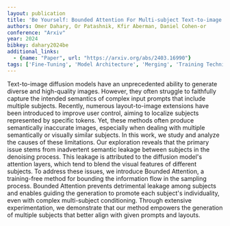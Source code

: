 ```yaml
---
layout: publication
title: 'Be Yourself: Bounded Attention For Multi-subject Text-to-image Generation'
authors: Omer Dahary, Or Patashnik, Kfir Aberman, Daniel Cohen-or
conference: "Arxiv"
year: 2024
bibkey: dahary2024be
additional_links:
  - {name: "Paper", url: "https://arxiv.org/abs/2403.16990"}
tags: ['Fine-Tuning', 'Model Architecture', 'Merging', 'Training Techniques', 'Attention Mechanism', 'Prompting']
---
```

Text-to-image diffusion models have an unprecedented ability to generate
diverse and high-quality images. However, they often struggle to faithfully
capture the intended semantics of complex input prompts that include multiple
subjects. Recently, numerous layout-to-image extensions have been introduced to
improve user control, aiming to localize subjects represented by specific
tokens. Yet, these methods often produce semantically inaccurate images,
especially when dealing with multiple semantically or visually similar
subjects. In this work, we study and analyze the causes of these limitations.
Our exploration reveals that the primary issue stems from inadvertent semantic
leakage between subjects in the denoising process. This leakage is attributed
to the diffusion model's attention layers, which tend to blend the visual
features of different subjects. To address these issues, we introduce Bounded
Attention, a training-free method for bounding the information flow in the
sampling process. Bounded Attention prevents detrimental leakage among subjects
and enables guiding the generation to promote each subject's individuality,
even with complex multi-subject conditioning. Through extensive
experimentation, we demonstrate that our method empowers the generation of
multiple subjects that better align with given prompts and layouts.
